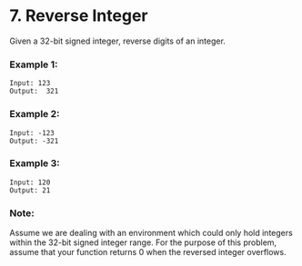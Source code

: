 # 7. Reverse Integer

Given a 32-bit signed integer, reverse digits of an integer.

### Example 1:

```text
Input: 123
Output:  321
```

### Example 2:

```text
Input: -123
Output: -321
```

### Example 3:

```text
Input: 120
Output: 21
```

### Note:
Assume we are dealing with an environment which could only hold integers within the 32-bit signed integer range. For the purpose of this problem, assume that your function returns 0 when the reversed integer overflows.